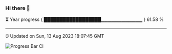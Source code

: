 ### Hi there 👋

⏳ Year progress { ██████████████████▁▁▁▁▁▁▁▁▁▁▁▁ } 61.58 %

---

⏰ Updated on Sun, 13 Aug 2023 18:07:45 GMT

![Progress Bar CI](https://github.com/Shyam-Makwana/GitHub-Actions-Demo/workflows/Progress%20Bar%20CI/badge.svg)
